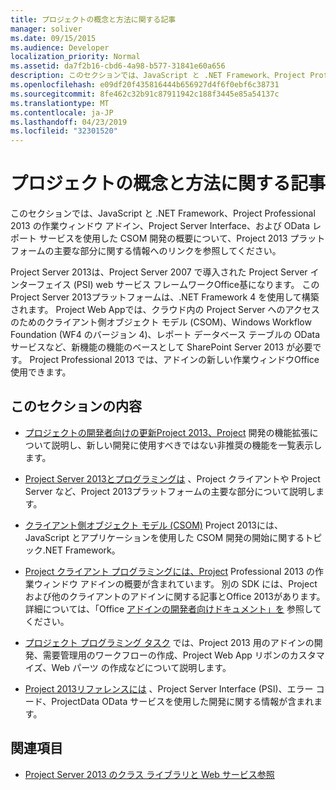 ```yaml
---
title: プロジェクトの概念と方法に関する記事
manager: soliver
ms.date: 09/15/2015
ms.audience: Developer
localization_priority: Normal
ms.assetid: da7f2b16-cbd6-4a98-b577-31841e60a656
description: このセクションでは、JavaScript と .NET Framework、Project Professional 2013 の作業ウィンドウ アドイン、Project Server Interface、および OData レポート サービスを使用した CSOM 開発の概要について、Project 2013 プラットフォームの主要な部分に関する情報へのリンクを参照してください。
ms.openlocfilehash: e09df20f435816444b656927d4f6f0ebf6c38731
ms.sourcegitcommit: 8fe462c32b91c87911942c188f3445e85a54137c
ms.translationtype: MT
ms.contentlocale: ja-JP
ms.lasthandoff: 04/23/2019
ms.locfileid: "32301520"
---
```

# <a name="project-conceptual-and-how-to-articles"></a>プロジェクトの概念と方法に関する記事

このセクションでは、JavaScript と .NET Framework、Project Professional 2013 の作業ウィンドウ アドイン、Project Server Interface、および OData レポート サービスを使用した CSOM 開発の概要について、Project 2013 プラットフォームの主要な部分に関する情報へのリンクを参照してください。
  
Project Server 2013は、Project Server 2007 で導入された Project Server インターフェイス (PSI) web サービス フレームワークOffice基になります。 このProject Server 2013プラットフォームは、.NET Framework 4 を使用して構築されます。 Project Web Appでは、クラウド内の Project Server へのアクセスのためのクライアント側オブジェクト モデル (CSOM)、Windows Workflow Foundation (WF4 のバージョン 4)、レポート データベース テーブルの OData サービスなど、新機能の機能のベースとして SharePoint Server 2013 が必要です。 Project Professional 2013 では、アドインの新しい作業ウィンドウOffice使用できます。
  
## <a name="in-this-section"></a>このセクションの内容

- [プロジェクトの開発者向けの更新Project 2013、Project](updates-for-developers-in-project-2013.md) 開発の機能拡張について説明し、新しい開発に使用すべきではない非推奨の機能を一覧表示します。 
  
- [Project Server 2013とプログラミングは](project-server-2013-architecture-and-programmability.md) 、Project クライアントや Project Server など、Project 2013プラットフォームの主要な部分について説明します。 
  
- [クライアント側オブジェクト モデル (CSOM)](client-side-object-model-csom-for-project-2013.md) Project 2013には、JavaScript とアプリケーションを使用した CSOM 開発の開始に関するトピック.NET Framework。 
  
- [Project クライアント プログラミングには、Project](project-client-programming.md) Professional 2013 の作業ウィンドウ アドインの概要が含まれています。 別の SDK には、Project および他のクライアントのアドインに関する記事とOffice 2013があります。 詳細については、「Office [アドインの開発者向けドキュメント」を](https://docs.microsoft.com/office/dev/add-ins/overview/office-add-ins) 参照してください。 
  
- [プロジェクト プログラミング タスク](project-programming-tasks.md) では、Project 2013 用のアドインの開発、需要管理用のワークフローの作成、Project Web App リボンのカスタマイズ、Web パーツ の作成などについて説明します。 
  
- [Project 2013リファレンスには](project-2013-programming-references.md) 、Project Server Interface (PSI)、エラー コード、ProjectData OData サービスを使用した開発に関する情報が含まれます。 
  
## <a name="see-also"></a>関連項目

- [Project Server 2013 のクラス ライブラリと Web サービス参照](https://msdn.microsoft.com/library/ef1830e0-3c9a-4f98-aa0a-5556c298e7d1%28Office.15%29.aspx)
  

